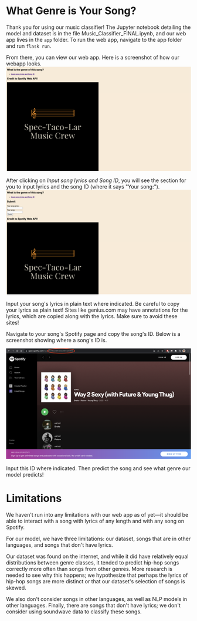 # What Genre is Your Song? 


Thank you for using our music classifier! The Jupyter notebook detailing the model and dataset is in the file Music_Classifier_FINAL.ipynb, and our web app lives in the `app` folder. To run the web app, navigate to the app folder and run `flask run`. 

From there, you can view our web app. Here is a screenshot of how our webapp looks.
![applook1.png](/images/applook1.png)

After clicking on *Input song lyrics and Song ID*, you will see the section for you to input lyrics and the song ID (where it says "Your song:").
![applook2.png](/images/applook2.png)


Input your song's lyrics in plain text where indicated. Be careful to copy your lyrics as plain text! Sites like genius.com may have annotations for the lyrics, which are copied along with the lyrics. Make sure to avoid these sites!

Navigate to your song's Spotify page and copy the song's ID. Below is a screenshot showing where a song's ID is.

![Spotify song ID](https://github.com/jiahao303/music-classifier/blob/main/spotify_id.png)

Input this ID where indicated. Then predict the song and see what genre our model predicts!

# Limitations

We haven't run into any limitations with our web app as of yet—it should be able to interact with a song with lyrics of any length and with any song on Spotify.

For our model, we have three limitations: our dataset, songs that are in other languages, and songs that don't have lyrics.

Our dataset was found on the internet, and while it did have relatively equal distributions between genre classes, it tended to predict hip-hop songs correctly more often than songs from other genres. More research is needed to see why this happens; we hypothesize that perhaps the lyrics of hip-hop songs are more distinct or that our dataset's selection of songs is skewed.

We also don't consider songs in other languages, as well as NLP models in other languages. Finally, there are songs that don't have lyrics; we don't consider using soundwave data to classify these songs.